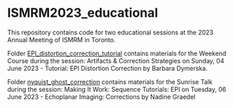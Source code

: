 # ISMRM2023_educational
This repository contains code for two educational sessions at the 2023 Annual Meeting of ISMRM in Toronto.

Folder [EPI_distortion_correction_tutorial](https://github.com/baskadym/ISMRM2023_educational/tree/main/EPI_distortion_correction_tutorial)
contains materials for the Weekend Course during the session: Artifacts & Correction Strategies on Sunday, 04 June 2023 - Tutorial: EPI Distortion Correction by Barbara Dymerska.

Folder [nyquist_ghost_correction](https://github.com/baskadym/ISMRM2023_educational/tree/main/nyquist_ghost_correction)
contains materials for the Sunrise Talk during the session: Making It Work: Sequence Tutorials: EPI on Tuesday, 06 June 2023 - Echoplanar Imaging: Corrections by Nadine Graedel
